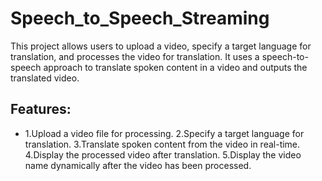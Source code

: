# Speech_to_Speech_Streaming
This project allows users to upload a video, specify a target language for translation, and processes the video for translation. It uses a speech-to-speech approach to translate spoken content in a video and outputs the translated video.
## Features:
- 1.Upload a video file for processing.
2.Specify a target language for translation.
3.Translate spoken content from the video in real-time.
4.Display the processed video after translation.
5.Display the video name dynamically after the video has been processed.
